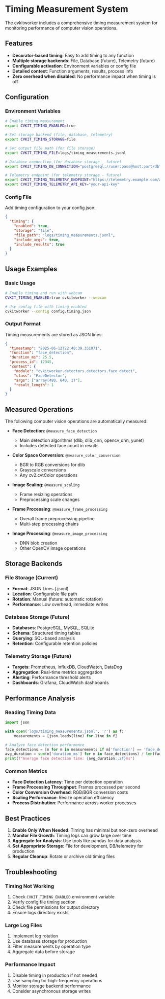 # Timing Measurement System

The cvkitworker includes a comprehensive timing measurement system for monitoring performance of computer vision operations.

## Features

- **Decorator-based timing**: Easy to add timing to any function
- **Multiple storage backends**: File, Database (future), Telemetry (future)
- **Configurable activation**: Environment variables or config file
- **Detailed context**: Function arguments, results, process info
- **Zero overhead when disabled**: No performance impact when timing is off

## Configuration

### Environment Variables

```bash
# Enable timing measurement
export CVKIT_TIMING_ENABLED=true

# Set storage backend (file, database, telemetry)
export CVKIT_TIMING_STORAGE=file

# Set output file path (for file storage)
export CVKIT_TIMING_FILE=logs/timing_measurements.jsonl

# Database connection (for database storage - future)
export CVKIT_TIMING_DB_CONNECTION="postgresql://user:pass@host:port/db"

# Telemetry endpoint (for telemetry storage - future)
export CVKIT_TIMING_TELEMETRY_ENDPOINT="https://telemetry.example.com/api/metrics"
export CVKIT_TIMING_TELEMETRY_API_KEY="your-api-key"
```

### Config File

Add timing configuration to your config.json:

```json
{
  "timing": {
    "enabled": true,
    "storage": "file",
    "file_path": "logs/timing_measurements.jsonl",
    "include_args": true,
    "include_results": true
  }
}
```

## Usage Examples

### Basic Usage

```bash
# Enable timing and run with webcam
CVKIT_TIMING_ENABLED=true cvkitworker --webcam

# Use config file with timing enabled
cvkitworker --config config.timing.json
```

### Output Format

Timing measurements are stored as JSON lines:

```json
{
  "timestamp": "2025-06-12T22:40:39.351071",
  "function": "face_detection",
  "duration_ms": 25.5,
  "process_id": 12345,
  "context": {
    "module": "cvkitworker.detectors.detectors.face_detect",
    "class": "FaceDetector",
    "args": ["array(480, 640, 3)"],
    "result_length": 1
  }
}
```

## Measured Operations

The following computer vision operations are automatically measured:

- **Face Detection**: `@measure_face_detection`
  - Main detection algorithms (dlib, dlib_cnn, opencv_dnn, yunet)
  - Includes detected face count in results

- **Color Space Conversion**: `@measure_color_conversion`
  - BGR to RGB conversions for dlib
  - Grayscale conversions
  - Any cv2.cvtColor operations

- **Image Scaling**: `@measure_scaling`
  - Frame resizing operations
  - Preprocessing scale changes

- **Frame Processing**: `@measure_frame_processing`
  - Overall frame preprocessing pipeline
  - Multi-step processing chains

- **Image Processing**: `@measure_image_processing`
  - DNN blob creation
  - Other OpenCV image operations

## Storage Backends

### File Storage (Current)

- **Format**: JSON Lines (.jsonl)
- **Location**: Configurable file path
- **Rotation**: Manual (future: automatic rotation)
- **Performance**: Low overhead, immediate writes

### Database Storage (Future)

- **Databases**: PostgreSQL, MySQL, SQLite
- **Schema**: Structured timing tables
- **Querying**: SQL-based analysis
- **Retention**: Configurable retention policies

### Telemetry Storage (Future)

- **Targets**: Prometheus, InfluxDB, CloudWatch, DataDog
- **Aggregation**: Real-time metrics aggregation
- **Alerting**: Performance threshold alerts
- **Dashboards**: Grafana, CloudWatch dashboards

## Performance Analysis

### Reading Timing Data

```python
import json

with open('logs/timing_measurements.jsonl', 'r') as f:
    measurements = [json.loads(line) for line in f]

# Analyze face detection performance
face_detections = [m for m in measurements if m['function'] == 'face_detection']
avg_duration = sum(m['duration_ms'] for m in face_detections) / len(face_detections)
print(f"Average face detection time: {avg_duration:.2f}ms")
```

### Common Metrics

- **Face Detection Latency**: Time per detection operation
- **Frame Processing Throughput**: Frames processed per second
- **Color Conversion Overhead**: RGB/BGR conversion costs
- **Scaling Performance**: Resize operation efficiency
- **Process Distribution**: Performance across worker processes

## Best Practices

1. **Enable Only When Needed**: Timing has minimal but non-zero overhead
2. **Monitor File Growth**: Timing logs can grow large over time
3. **Aggregate for Analysis**: Use tools like pandas for data analysis
4. **Set Appropriate Storage**: File for development, DB/telemetry for production
5. **Regular Cleanup**: Rotate or archive old timing files

## Troubleshooting

### Timing Not Working

1. Check `CVKIT_TIMING_ENABLED` environment variable
2. Verify config file timing section
3. Check file permissions for output directory
4. Ensure logs directory exists

### Large Log Files

1. Implement log rotation
2. Use database storage for production
3. Filter measurements by operation type
4. Aggregate data before storage

### Performance Impact

1. Disable timing in production if not needed
2. Use sampling for high-frequency operations
3. Monitor storage backend performance
4. Consider asynchronous storage writes